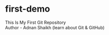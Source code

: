 # first-demo

This Is My First Git Repository
<br>
Author - Adnan Shaikh (learn about Git & GitHub)
